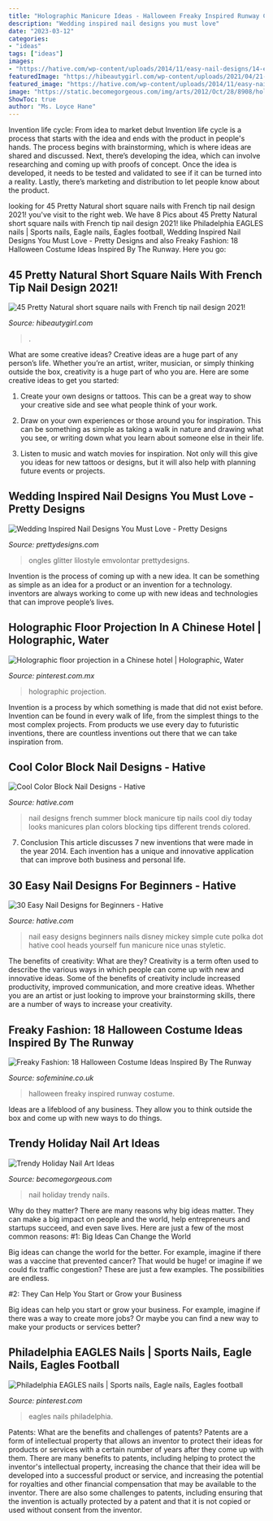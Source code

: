 ```yaml
---
title: "Holographic Manicure Ideas - Halloween Freaky Inspired Runway Costume"
description: "Wedding inspired nail designs you must love"
date: "2023-03-12"
categories:
- "ideas"
tags: ["ideas"]
images:
- "https://hative.com/wp-content/uploads/2014/11/easy-nail-designs/14-easy-nail-designs-for-beginners.jpg"
featuredImage: "https://hibeautygirl.com/wp-content/uploads/2021/04/21-11.jpg"
featured_image: "https://hative.com/wp-content/uploads/2014/11/easy-nail-designs/14-easy-nail-designs-for-beginners.jpg"
image: "https://static.becomegorgeous.com/img/arts/2012/Oct/28/8908/holiday_season_nail_art__13.jpg"
ShowToc: true
author: "Ms. Loyce Hane"
---
```



Invention life cycle: From idea to market debut
Invention life cycle is a process that starts with the idea and ends with the product in people's hands. The process begins with brainstorming, which is where ideas are shared and discussed. Next, there’s developing the idea, which can involve researching and coming up with proofs of concept. Once the idea is developed, it needs to be tested and validated to see if it can be turned into a reality. Lastly, there’s marketing and distribution to let people know about the product.

	

		
looking for 45 Pretty Natural short square nails with French tip nail design 2021! you've visit to the right web. We have 8 Pics about 45 Pretty Natural short square nails with French tip nail design 2021! like Philadelphia EAGLES nails | Sports nails, Eagle nails, Eagles football, Wedding Inspired Nail Designs You Must Love - Pretty Designs and also Freaky Fashion: 18 Halloween Costume Ideas Inspired By The Runway. Here you go:
		
    
## 45 Pretty Natural Short Square Nails With French Tip Nail Design 2021!

<img loading=lazy src="https://hibeautygirl.com/wp-content/uploads/2021/04/21-11.jpg" onerror="this.onerror=null;this.src='https://tse3.mm.bing.net/th?id=OIP.Cv41mdj-l3fCzNgyRDgAygHaLH&amp;pid=15.1';" alt="45 Pretty Natural short square nails with French tip nail design 2021!">

_Source: hibeautygirl.com_

>. 

	

What are some creative ideas?
Creative ideas are a huge part of any person’s life. Whether you’re an artist, writer, musician, or simply thinking outside the box, creativity is a huge part of who you are. Here are some creative ideas to get you started:
1. Create your own designs or tattoos. This can be a great way to show your creative side and see what people think of your work.

2. Draw on your own experiences or those around you for inspiration. This can be something as simple as taking a walk in nature and drawing what you see, or writing down what you learn about someone else in their life.

3. Listen to music and watch movies for inspiration. Not only will this give you ideas for new tattoos or designs, but it will also help with planning future events or projects.


    
## Wedding Inspired Nail Designs You Must Love - Pretty Designs

<img loading=lazy src="https://www.prettydesigns.com/wp-content/uploads/2014/05/Heart-Shape-Nails.jpg" onerror="this.onerror=null;this.src='https://tse4.mm.bing.net/th?id=OIP.X_cNl67EjJiAvQJAsJMTtAHaJ4&amp;pid=15.1';" alt="Wedding Inspired Nail Designs You Must Love - Pretty Designs">

_Source: prettydesigns.com_

>ongles glitter lilostyle emvolontar prettydesigns. 

	

Invention is the process of coming up with a new idea. It can be something as simple as an idea for a product or an invention for a technology. inventors are always working to come up with new ideas and technologies that can improve people’s lives.

    
## Holographic Floor Projection In A Chinese Hotel | Holographic, Water

<img loading=lazy src="https://i.pinimg.com/736x/7e/6d/ce/7e6dcec0bda4f238ac3eb973d8e5b798.jpg" onerror="this.onerror=null;this.src='https://tse3.mm.bing.net/th?id=OIP.0-FAboMNCNDd996t1t2lIwAAAA&amp;pid=15.1';" alt="Holographic floor projection in a Chinese hotel | Holographic, Water">

_Source: pinterest.com.mx_

>holographic projection. 

	

Invention is a process by which something is made that did not exist before. Invention can be found in every walk of life, from the simplest things to the most complex projects. From products we use every day to futuristic inventions, there are countless inventions out there that we can take inspiration from.

    
## Cool Color Block Nail Designs - Hative

<img loading=lazy src="https://hative.com/wp-content/uploads/2014/11/color-block-nail-designs/4-color-block-nail-designs.jpg" onerror="this.onerror=null;this.src='https://tse3.mm.bing.net/th?id=OIP.KWENX93F0jTHgFzxaj5jUQHaJ4&amp;pid=15.1';" alt="Cool Color Block Nail Designs - Hative">

_Source: hative.com_

>nail designs french summer block manicure tip nails cool diy today looks manicures plan colors blocking tips different trends colored. 

	

7. Conclusion
This article discusses 7 new inventions that were made in the year 2014. Each invention has a unique and innovative application that can improve both business and personal life.

    
## 30 Easy Nail Designs For Beginners - Hative

<img loading=lazy src="https://hative.com/wp-content/uploads/2014/11/easy-nail-designs/14-easy-nail-designs-for-beginners.jpg" onerror="this.onerror=null;this.src='https://tse3.mm.bing.net/th?id=OIP.BXEyKYcs6zdx4CWZnkmKeQHaJ4&amp;pid=15.1';" alt="30 Easy Nail Designs for Beginners - Hative">

_Source: hative.com_

>nail easy designs beginners nails disney mickey simple cute polka dot hative cool heads yourself fun manicure nice unas styletic. 

	

The benefits of creativity: What are they?
Creativity is a term often used to describe the various ways in which people can come up with new and innovative ideas. Some of the benefits of creativity include increased productivity, improved communication, and more creative ideas. Whether you are an artist or just looking to improve your brainstorming skills, there are a number of ways to increase your creativity.

    
## Freaky Fashion: 18 Halloween Costume Ideas Inspired By The Runway

<img loading=lazy src="https://assets.afcdn.com/story/20141014/514688_w670.jpg" onerror="this.onerror=null;this.src='https://tse2.mm.bing.net/th?id=OIP.Z_f_wtYzP-DHD8RM9vZHiwHaLH&amp;pid=15.1';" alt="Freaky Fashion: 18 Halloween Costume Ideas Inspired By The Runway">

_Source: sofeminine.co.uk_

>halloween freaky inspired runway costume. 

	

Ideas are a lifeblood of any business. They allow you to think outside the box and come up with new ways to do things.

    
## Trendy Holiday Nail Art Ideas

<img loading=lazy src="https://static.becomegorgeous.com/img/arts/2012/Oct/28/8908/holiday_season_nail_art__13.jpg" onerror="this.onerror=null;this.src='https://tse3.mm.bing.net/th?id=OIP.tFt0QhRBfYgUoZeRytfgDAHaJ9&amp;pid=15.1';" alt="Trendy Holiday Nail Art Ideas">

_Source: becomegorgeous.com_

>nail holiday trendy nails. 

	

Why do they matter?
There are many reasons why big ideas matter. They can make a big impact on people and the world, help entrepreneurs and startups succeed, and even save lives. Here are just a few of the most common reasons:
#1: Big Ideas Can Change the World

Big ideas can change the world for the better. For example, imagine if there was a vaccine that prevented cancer? That would be huge! or imagine if we could fix traffic congestion? These are just a few examples. The possibilities are endless.

#2: They Can Help You Start or Grow your Business

Big ideas can help you start or grow your business. For example, imagine if there was a way to create more jobs? Or maybe you can find a new way to make your products or services better?

    
## Philadelphia EAGLES Nails | Sports Nails, Eagle Nails, Eagles Football

<img loading=lazy src="https://i.pinimg.com/736x/45/14/8f/45148f7e58b6ed5a6fed044458a8083e.jpg" onerror="this.onerror=null;this.src='https://tse1.mm.bing.net/th?id=OIP.RxOnvKcOd-jXVtOwTakWvgHaNJ&amp;pid=15.1';" alt="Philadelphia EAGLES nails | Sports nails, Eagle nails, Eagles football">

_Source: pinterest.com_

>eagles nails philadelphia. 

	

Patents: What are the benefits and challenges of patents?
Patents are a form of intellectual property that allows an inventor to protect their ideas for products or services with a certain number of years after they come up with them. There are many benefits to patents, including helping to protect the inventor's intellectual property, increasing the chance that their idea will be developed into a successful product or service, and increasing the potential for royalties and other financial compensation that may be available to the inventor. There are also some challenges to patents, including ensuring that the invention is actually protected by a patent and that it is not copied or used without consent from the inventor.

